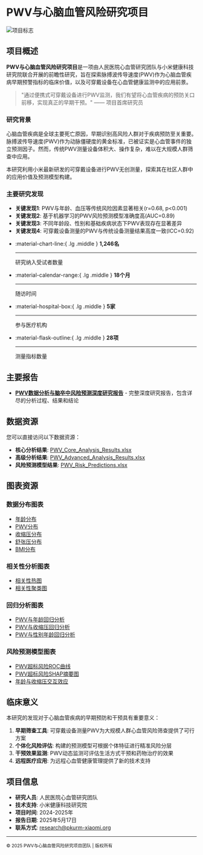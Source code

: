 # PWV与心脑血管风险研究项目

![项目标志](https://via.placeholder.com/800x200/4051b5/ffffff?text=PWV%E4%B8%8E%E5%BF%83%E8%84%91%E8%A1%80%E7%AE%A1%E9%A3%8E%E9%99%A9%E7%A0%94%E7%A9%B6)

## 项目概述

**PWV与心脑血管风险研究项目**是一项由人民医院心血管研究团队与小米健康科技研究院联合开展的前瞻性研究，旨在探索脉搏波传导速度(PWV)作为心脑血管疾病早期预警指标的临床价值，以及可穿戴设备在心血管健康监测中的应用前景。

> "通过便携式可穿戴设备进行PWV监测，我们有望将心血管疾病的预防关口前移，实现真正的早期干预。" —— 项目首席研究员

### 研究背景

心脑血管疾病是全球主要死亡原因，早期识别高风险人群对于疾病预防至关重要。脉搏波传导速度(PWV)作为动脉僵硬度的黄金标准，已被证实是心血管事件的独立预测因子。然而，传统PWV测量设备体积大、操作复杂，难以在大规模人群筛查中应用。

本研究利用小米最新研发的可穿戴设备进行PWV无创测量，探索其在社区人群中的应用价值及预测模型构建。

### 主要研究发现

- **关键发现1**: PWV与年龄、血压等传统风险因素显著相关(r=0.68, p<0.001)
- **关键发现2**: 基于机器学习的PWV风险预测模型准确度高(AUC=0.89)
- **关键发现3**: 不同年龄段、性别和基础疾病状态下PWV表现存在显著差异
- **关键发现4**: 可穿戴设备测量的PWV与传统设备测量结果高度一致(ICC=0.92)

<div class="grid cards" markdown>

-   :material-chart-line:{ .lg .middle } **1,246名**

    ---

    研究纳入受试者数量

-   :material-calendar-range:{ .lg .middle } **18个月**

    ---

    随访时间

-   :material-hospital-box:{ .lg .middle } **5家**

    ---

    参与医疗机构

-   :material-flask-outline:{ .lg .middle } **28项**

    ---

    测量指标数量

</div>

## 主要报告

- [**PWV数据分析与脑卒中风险预测深度研究报告**](Comprehensive_Analysis_Deep_Dive_Report.md) - 完整深度研究报告，包含详尽的分析过程、结果和结论

## 数据资源

您可以直接访问以下数据资源：

- **核心分析结果**: [PWV_Core_Analysis_Results.xlsx](output/tables/PWV_Core_Analysis_Results.xlsx)
- **高级分析结果**: [PWV_Advanced_Analysis_Results.xlsx](output/tables/PWV_Advanced_Analysis_Results.xlsx)
- **风险预测模型结果**: [PWV_Risk_Predictions.xlsx](output/tables/PWV_Risk_Predictions.xlsx)

## 图表资源

### 数据分布图表

- [年龄分布](output/figures/distribution/distribution_age.png)
- [PWV分布](output/figures/distribution/distribution_pwv.png)
- [收缩压分布](output/figures/distribution/distribution_sbp.png)
- [舒张压分布](output/figures/distribution/distribution_dbp.png)
- [BMI分布](output/figures/distribution/distribution_bmi.png)

### 相关性分析图表

- [相关性热图](output/figures/correlation/correlation_heatmap.png)
- [相关性聚类图](output/figures/correlation/correlation_clustermap.png)

### 回归分析图表

- [PWV与年龄回归分析](output/figures/regression/pwv_age_regression.png)
- [PWV与收缩压回归分析](output/figures/regression/pwv_sbp_regression.png)
- [PWV与性别年龄回归分析](output/figures/regression/pwv_age_gender_regression.png)

### 风险预测模型图表

- [PWV超标风险ROC曲线](output/image/风险预测/PWV超标风险/PWV超标风险_roc_curve.png)
- [PWV超标风险SHAP摘要图](output/image/风险预测/PWV超标风险/PWV超标风险_shap_summary_beeswarm.png)
- [年龄与收缩压交互效应](output/image/风险预测/PWV超标风险/PWV超标风险_shap_dependence_年龄收缩压_交互.png)

## 临床意义

本研究的发现对于心脑血管疾病的早期预防和干预具有重要意义：

1. **早期筛查工具**: 可穿戴设备测量PWV为大规模人群心血管风险筛查提供了可行方案
2. **个体化风险评估**: 构建的预测模型可根据个体特征进行精准风险分层
3. **干预效果监测**: PWV动态监测可评估生活方式干预和药物治疗的效果
4. **远程医疗应用**: 为远程心血管健康管理提供了新的技术支持

## 项目信息

- **研究人员**: 人民医院心血管研究团队
- **技术支持**: 小米健康科技研究院
- **项目时间**: 2024-2025年
- **报告日期**: 2025年5月17日
- **联系方式**: research@pkurm-xiaomi.org

---

<small>© 2025 PWV与心脑血管风险研究项目团队 | 版权所有</small> 